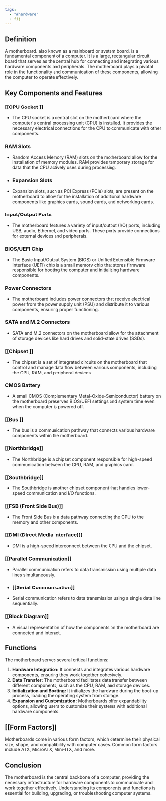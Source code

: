 ```yaml
---
tags:
  - "#hardware"
  - fij
---
```

## Definition 
A motherboard, also known as a mainboard or system board, is a fundamental component of a computer. It is a large, rectangular circuit board that serves as the central hub for connecting and integrating various hardware components and peripherals. The motherboard plays a pivotal role in the functionality and communication of these components, allowing the computer to operate effectively. 
## Key Components and Features 
### [[CPU Socket ]]
- The CPU socket is a central slot on the motherboard where the computer's central processing unit (CPU) is installed. It provides the necessary electrical connections for the CPU to communicate with other components. 
### RAM Slots 
- Random Access Memory (RAM) slots on the motherboard allow for the installation of memory modules. RAM provides temporary storage for data that the CPU actively uses during processing. 
- ### Expansion Slots 
- Expansion slots, such as PCI Express (PCIe) slots, are present on the motherboard to allow for the installation of additional hardware components like graphics cards, sound cards, and networking cards. 
### Input/Output Ports 
- The motherboard features a variety of input/output (I/O) ports, including USB, audio, Ethernet, and video ports. These ports provide connections for external devices and peripherals. 
### BIOS/UEFI Chip 
- The Basic Input/Output System (BIOS) or Unified Extensible Firmware Interface (UEFI) chip is a small memory chip that stores firmware responsible for booting the computer and initializing hardware components. 
### Power Connectors 
- The motherboard includes power connectors that receive electrical power from the power supply unit (PSU) and distribute it to various components, ensuring proper functioning. 
### SATA and M.2 Connectors 
- SATA and M.2 connectors on the motherboard allow for the attachment of storage devices like hard drives and solid-state drives (SSDs). 
### [[Chipset ]]
- The chipset is a set of integrated circuits on the motherboard that control and manage data flow between various components, including the CPU, RAM, and peripheral devices. 
### CMOS Battery 
- A small CMOS (Complementary Metal-Oxide-Semiconductor) battery on the motherboard preserves BIOS/UEFI settings and system time even when the computer is powered off. 
### [[Bus ]]
- The bus is a communication pathway that connects various hardware components within the motherboard. 
### [[Northbridge]] 
- The Northbridge is a chipset component responsible for high-speed communication between the CPU, RAM, and graphics card. 
### [[Southbridge]] 
- The Southbridge is another chipset component that handles lower-speed communication and I/O functions. 
### [[FSB (Front Side Bus)]] 
- The Front Side Bus is a data pathway connecting the CPU to the memory and other components. 
### [[DMI (Direct Media Interface)]] 
- DMI is a high-speed interconnect between the CPU and the chipset. 
### [[Parallel Communication]] 
- Parallel communication refers to data transmission using multiple data lines simultaneously. 
- ### [[Serial Communication]] 
- Serial communication refers to data transmission using a single data line sequentially. 
### [[Block Diagram]] 
- A visual representation of how the components on the motherboard are connected and interact. 
## Functions 
The motherboard serves several critical functions: 
1. **Hardware Integration:** It connects and integrates various hardware components, ensuring they work together cohesively. 
2. **Data Transfer:** The motherboard facilitates data transfer between different components, such as the CPU, RAM, and storage devices. 
3. **Initialization and Booting:** It initializes the hardware during the boot-up process, loading the operating system from storage. 
4. **Expansion and Customization:** Motherboards offer expandability options, allowing users to customize their systems with additional hardware components. 
## [[Form Factors]] 
Motherboards come in various form factors, which determine their physical size, shape, and compatibility with computer cases. Common form factors include ATX, MicroATX, Mini-ITX, and more.
## Conclusion
The motherboard is the central backbone of a computer, providing the necessary infrastructure for hardware components to communicate and work together effectively. Understanding its components and functions is essential for building, upgrading, or troubleshooting computer systems.